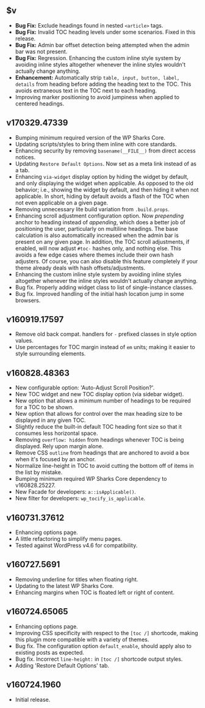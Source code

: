 ## $v

- **Bug Fix:** Exclude headings found in nested `<article>` tags.
- **Bug Fix:** Invalid TOC heading levels under some scenarios. Fixed in this release.
- **Bug Fix:** Admin bar offset detection being attempted when the admin bar was not present.
- **Bug Fix:** Regression. Enhancing the custom inline style system by avoiding inline styles altogether whenever the inline styles wouldn't actually change anything.
- **Enhancement:** Automatically strip `table, input, button, label, details` from heading before adding the heading text to the TOC. This avoids extraneous text in the TOC next to each heading.
- Improving marker positioning to avoid jumpiness when applied to centered headings.

## v170329.47339

- Bumping minimum required version of the WP Sharks Core.
- Updating scripts/styles to bring them inline with core standards.
- Enhancing security by removing `basename(__FILE__)` from direct access notices.
- Updating `Restore Default Options`. Now set as a meta link instead of as a tab.
- Enhancing `via-widget` display option by hiding the widget by default, and only displaying the widget when applicable. As opposed to the old behavior; i.e., showing the widget by default, and then hiding it when not applicable. In short, hiding by default avoids a flash of the TOC when not even applicable on a given page.
- Removing unnecessary lite build variation from `.build.props`.
- Enhancing scroll adjustment configuration option. Now _prepending_ anchor to heading instead of _appending_, which does a better job of positioning the user, particularly on multiline headings. The base calculation is also automatically increased when the admin bar is present on any given page. In addition, the TOC scroll adjustments, if enabled, will now adjust `#toc-` hashes only, and nothing else. This avoids a few edge cases where themes include their own hash adjusters. Of course, you can also disable this feature completely if your theme already deals with hash offsets/adjustments.
- Enhancing the custom inline style system by avoiding inline styles altogether whenever the inline styles wouldn't actually change anything.
- Bug fix. Properly adding widget class to list of single-instance classes.
- Bug fix. Improved handling of the initial hash location jump in some browsers.

## v160919.17597

- Remove old back compat. handlers for `-` prefixed classes in style option values.
- Use percentages for TOC margin instead of `em` units; making it easier to style surrounding elements.

## v160828.48363

- New configurable option: 'Auto-Adjust Scroll Position?'.
- New TOC widget and new TOC display option (via sidebar widget).
- New option that allows a minimum number of headings to be required for a TOC to be shown.
- New option that allows for control over the max heading size to be displayed in any given TOC.
- Slightly reduce the built-in default TOC heading font size so that it consumes less horizontal space.
- Removing `overflow: hidden` from headings whenever TOC is being displayed. Rely upon margin alone.
- Remove CSS `outline` from headings that are anchored to avoid a box when it's focused by an anchor.
- Normalize line-height in TOC to avoid cutting the bottom off of items in the list by mistake.
- Bumping minimum required WP Sharks Core dependency to v160828.25227.
- New Facade for developers: `a::isApplicable()`.
- New filter for developers: `wp_tocify_is_applicable`.

## v160731.37612

- Enhancing options page.
- A little refactoring to simplify menu pages.
- Tested against WordPress v4.6 for compatibility.

## v160727.5691

- Removing underline for titles when floating right.
- Updating to the latest WP Sharks Core.
- Enhancing margins when TOC is floated left or right of content.

## v160724.65065

- Enhancing options page.
- Improving CSS specificity with respect to the `[toc /]` shortcode, making this plugin more compatible with a variety of themes.
- Bug fix. The configuration option `default_enable`, should apply also to existing posts as expected.
- Bug fix. Incorrect `line-height:` in `[toc /]` shortcode output styles.
- Adding 'Restore Default Options' tab.

## v160724.1960

- Initial release.
